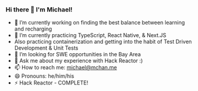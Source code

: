 ### Hi there 👋 I'm Michael!

- 🔭 I’m currently working on finding the best balance between learning and recharging
- 🌱 I’m currently practicing TypeScript, React Native, & Next.JS
- Also practicing containerization and getting into the habit of Test Driven Development & Unit Tests
- 🤔 I’m looking for SWE opportunities in the Bay Area
- 💬 Ask me about my experience with Hack Reactor :)
- 📫 How to reach me: michael@mchan.me
- 😄 Pronouns: he/him/his
- ⚡ Hack Reactor - COMPLETE!
